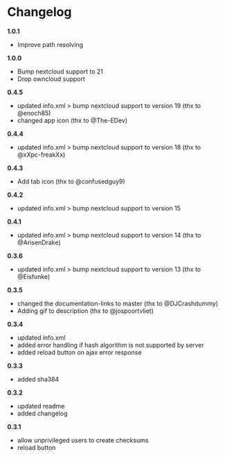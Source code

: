 Changelog
=========

**1.0.1**
- Improve path resolving

**1.0.0**
- Bump nextcloud support to 21
- Drop owncloud support

**0.4.5**
- updated info.xml > bump nextcloud support to version 19 (thx to @enoch85)
- changed app icon (thx to @The-EDev)

**0.4.4**
- updated info.xml > bump nextcloud support to version 18 (thx to @xXpc-freakXx)

**0.4.3**
- Add tab icon (thx to @confusedguy9)

**0.4.2**
- updated info.xml > bump nextcloud support to version 15

**0.4.1**
- updated info.xml > bump nextcloud support to version 14 (thx to @ArisenDrake)

**0.3.6**
- updated info.xml > bump nextcloud support to version 13 (thx to @Eisfunke)

**0.3.5**
- changed the documentation-links to master (thx to @DJCrashdummy)
- Adding gif to description (thx to @jospoortvliet)

**0.3.4**
- updated info.xml
- added error handling if hash algorithm is not supported by server
- added reload button on ajax error response

**0.3.3**
- added sha384

**0.3.2**
- updated readme
- added changelog

**0.3.1**
- allow unprivileged users to create checksums
- reload button
